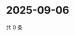 # 2025-09-06

共 0 条

<!-- BEGIN ZHIHUQUESTIONS -->
<!-- 最后更新时间 Sat Sep 06 2025 19:07:35 GMT+0800 (China Standard Time) -->

<!-- END ZHIHUQUESTIONS -->
